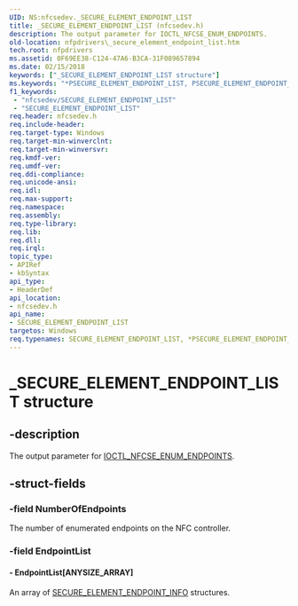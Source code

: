 ```yaml
---
UID: NS:nfcsedev._SECURE_ELEMENT_ENDPOINT_LIST
title: _SECURE_ELEMENT_ENDPOINT_LIST (nfcsedev.h)
description: The output parameter for IOCTL_NFCSE_ENUM_ENDPOINTS.
old-location: nfpdrivers\_secure_element_endpoint_list.htm
tech.root: nfpdrivers
ms.assetid: 0F69EE38-C124-47A6-B3CA-31F089657894
ms.date: 02/15/2018
keywords: ["_SECURE_ELEMENT_ENDPOINT_LIST structure"]
ms.keywords: "*PSECURE_ELEMENT_ENDPOINT_LIST, PSECURE_ELEMENT_ENDPOINT_LIST, P_SECURE_ELEMENT_ENDPOINT_LIST, P_SECURE_ELEMENT_ENDPOINT_LIST structure pointer [Near-Field Proximity Drivers], SECURE_ELEMENT_ENDPOINT_LIST, SECURE_ELEMENT_ENDPOINT_LIST structure [Near-Field Proximity Drivers], _SECURE_ELEMENT_ENDPOINT_LIST, nfcsedev/P_SECURE_ELEMENT_ENDPOINT_LIST, nfcsedev/_SECURE_ELEMENT_ENDPOINT_LIST, nfpdrivers._secure_element_endpoint_list"
f1_keywords:
 - "nfcsedev/SECURE_ELEMENT_ENDPOINT_LIST"
 - "SECURE_ELEMENT_ENDPOINT_LIST"
req.header: nfcsedev.h
req.include-header: 
req.target-type: Windows
req.target-min-winverclnt: 
req.target-min-winversvr: 
req.kmdf-ver: 
req.umdf-ver: 
req.ddi-compliance: 
req.unicode-ansi: 
req.idl: 
req.max-support: 
req.namespace: 
req.assembly: 
req.type-library: 
req.lib: 
req.dll: 
req.irql: 
topic_type:
- APIRef
- kbSyntax
api_type:
- HeaderDef
api_location:
- nfcsedev.h
api_name:
- SECURE_ELEMENT_ENDPOINT_LIST
targetos: Windows
req.typenames: SECURE_ELEMENT_ENDPOINT_LIST, *PSECURE_ELEMENT_ENDPOINT_LIST
---
```


# _SECURE_ELEMENT_ENDPOINT_LIST structure


## -description


The output parameter for <a href="https://docs.microsoft.com/windows-hardware/drivers/ddi/nfcsedev/ni-nfcsedev-ioctl_nfcse_enum_endpoints">IOCTL_NFCSE_ENUM_ENDPOINTS</a>.


## -struct-fields




### -field NumberOfEndpoints

The number of enumerated endpoints on the NFC controller.


### -field EndpointList

 




#### - EndpointList[ANYSIZE_ARRAY]

An array of <a href="https://docs.microsoft.com/windows-hardware/drivers/ddi/nfcsedev/ns-nfcsedev-_secure_element_endpoint_info">SECURE_ELEMENT_ENDPOINT_INFO</a> structures.


